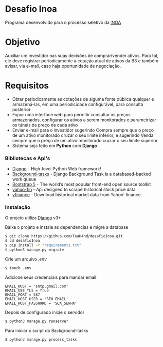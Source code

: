 # Desafio Inoa

Programa desenvolvido para o processo seletivo da [INOA](https://www.inoa.com.br/)

# Objetivo

Auxiliar um investidor nas suas decisões de comprar/vender ativos. Para tal, ele deve registrar periodicamente a cotação atual de ativos da B3 e também avisar, via e-mail, caso haja oportunidade de negociação.

# Requisitos

- Obter periodicamente as cotações de alguma fonte pública qualquer e armazená-las, em uma periodicidade configurável, para consulta posterior
- Expor uma interface web para permitir consultar os preços armazenados, configurar os ativos a serem monitorados e parametrizar os túneis de preço de cada ativo
- Enviar e-mail para o investidor sugerindo Compra sempre que o preço de um ativo monitorado cruzar o seu limite inferior, e sugerindo Venda sempre que o preço de um ativo monitorado cruzar o seu limite superior
- Sistema seja feito em **Python** com **Django**

### Bibliotecas e Api's
- [Django](https://www.djangoproject.com/) - High-level Python Web framework!
- [Background-tasks](https://django-background-tasks.readthedocs.io/en/latest/) - Django Background Task is a databased-backed work queue
- [Bootstrap 5](https://getbootstrap.com/) - The world’s most popular front-end open source toolkit
- [yahoo-fin](https://theautomatic.net/yahoo_fin-documentation/) - Api designed to scrape historical stock price data
- [yfinance](https://pypi.org/project/yfinance/) - Download historical market data from Yahoo! finance.

### Instalação

O projeto utiliza [Django](https://www.djangoproject.com/) v3+

Baixe o projeto e instale as dependencias e migre a database
```sh
$ git clone https://github.com/TeaH4nd/desafioInoa.git
$ cd desafioInoa
$ pip install -r "requirements.txt"
$ python3 manage.py migrate
```
Crie um arquivo _.env_
```sh
$ touch .env
```
Adicione seus credenciais para mandar email
```
EMAIL_HOST = 'smtp.gmail.com'
EMAIL_USE_TLS = True 
EMAIL_PORT = 587 
EMAIL_HOST_USER = 'SEU_EMAIL' 
EMAIL_HOST_PASSWORD = 'SUA_SENHA'
```

Depois de configurado inicie o servidor
```sh
$ python3 manage.py runserver
```
Para iniciar o script do Background-tasks
```sh
$ python3 manage.py process_tasks
```